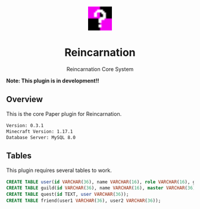 <p align="center"><img src="material/unknown.png" width="64px"></p>
<h1 align="center">Reincarnation</h1>
<p align="center">Reincarnation Core System</p>

**Note: This plugin is in development!!**

## Overview

This is the core Paper plugin for Reincarnation.

```
Version: 0.3.1
Minecraft Version: 1.17.1
Database Server: MySQL 8.0
```

## Tables

This plugin requires several tables to work.

```sql
CREATE TABLE user(id VARCHAR(36), name VARCHAR(16), role VARCHAR(16), guild VARCHAR(36), exp INT UNSIGNED, money INT UNSIGNED);
CREATE TABLE guild(id VARCHAR(36), name VARCHAR(16), master VARCHAR(36), exp INT UNSIGNED, money INT UNSIGNED);
CREATE TABLE quest(id TEXT, user VARCHAR(36));
CREATE TABLE friend(user1 VARCHAR(36), user2 VARCHAR(36));
```